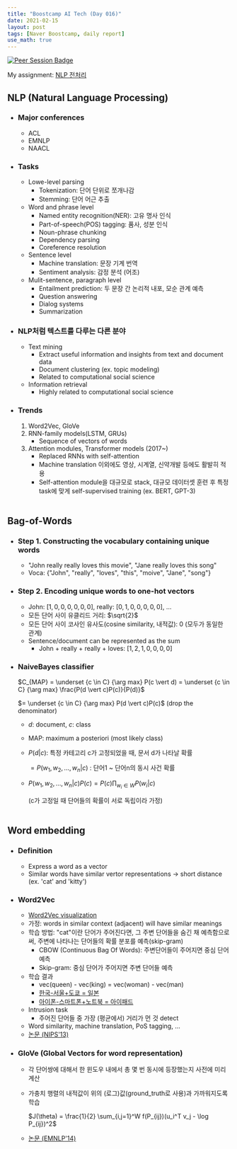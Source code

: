 ```yaml
---
title: "Boostcamp AI Tech (Day 016)"
date: 2021-02-15
layout: post
tags: [Naver Boostcamp, daily report]
use_math: true
---
```


[![Peer Session Badge](https://img.shields.io/badge/Peer%20Session-CC527A?style=flat)](../peer_session/day016.html)

My assignment: [NLP 전처리](https://colab.research.google.com/drive/1AwOc7NAVO8yyRS5GVZ18_Ty85ymcQy5f?usp=sharing)

## NLP (Natural Language Processing)
* ### Major conferences
    * ACL
    * EMNLP
    * NAACL
* ### Tasks
    * Lowe-level parsing
        * Tokenization: 단어 단위로 쪼개나감
        * Stemming: 단어 어근 추출
    * Word and phrase level
        * Named entity recognition(NER): 고유 명사 인식
        * Part-of-speech(POS) tagging: 품사, 성분 인식
        * Noun-phrase chunking
        * Dependency parsing
        * Coreference resolution
    * Sentence level
        * Machine translation: 문장 기계 번역
        * Sentiment analysis: 감정 분석 (어조)
    * Mulit-sentence, paragraph level
        * Entailment prediction: 두 문장 간 논리적 내포, 모순 관계 예측
        * Question answering
        * Dialog systems
        * Summarization
* ### NLP처럼 텍스트를 다루는 다른 분야
    * Text mining
        * Extract useful information and insights from text and document data
        * Document clustering (ex. topic modeling)
        * Related to computational social science
    * Information retrieval
        * Highly related to computational social science
* ### Trends
    1. Word2Vec, GloVe
    2. RNN-family models(LSTM, GRUs)
        * Sequence of vectors of words
    3. Attention modules, Transformer models (2017~)
        * Replaced RNNs with self-attention
        * Machine translation 이외에도 영상, 시계열, 신약개발 등에도 활발히 적용
        * Self-attention module을 대규모로 stack, 대규모 데이터셋 훈련 후 특정 task에 맞게 self-supervised training (ex. BERT, GPT-3)
<br><br>

## Bag-of-Words
* ### Step 1. Constructing the vocabulary containing unique words
    * "John really really loves this movie", "Jane really loves this song"
    * Voca: {"John", "really", "loves", "this", "moive", "Jane", "song"}
* ### Step 2. Encoding unique words to one-hot vectors
    * John: $[1,0,0,0,0,0,0]$, really: $[0,1,0,0,0,0,0]$, ...
    * 모든 단어 사이 유클리드 거리: $\sqrt{2}$
    * 모든 단어 사이 코사인 유사도(cosine similarity, 내적값): 0 (모두가 동일한 관계)
    * Sentence/document can be represented as the sum
        * John + really + really + loves: $[1,2,1,0,0,0,0]$

* ### NaiveBayes classifier

    $C_{MAP} = \underset {c \in C} {\arg max} P(c \vert d) = \underset {c \in C} {\arg max} \frac{P(d \vert c)P(c)}{P(d)}$

    $= \underset {c \in C} {\arg max} P(d \vert c)P(c)$ (drop the denominator)

    * $d$: document, $c$: class
    * MAP: maximum a posteriori (most likely class)

    * $P(d \vert c)$: 특정 카테고리 c가 고정되었을 때, 문서 d가 나타날 확률

        $= P(w_1, w_2, \dots, w_n \vert c)$ : 단어1 ~ 단어n의 동시 사건 확률 
    * $P(w_1, w_2, \dots, w_n \vert c)P(c) = P(c) \prod_{w_i \in W} P(w_i \vert c)$
    
        (c가 고정일 때 단어들의 확률이 서로 독립이라 가정)
<br><br>

## Word embedding
* ### Definition
    * Express a word as a vector
    * Similar words have similar vertor representations $\rightarrow$ short distance (ex. 'cat' and 'kitty')
* ### Word2Vec
    * [Word2Vec visualization](https://ronxin.github.io/wevi/)
    * 가정: words in similar context (adjacent) will have similar meanings
    * 학습 방법: "cat"이란 단어가 주어진다면, 그 주변 단어들을 숨긴 채 예측함으로써, 주변에 나타나는 단어들의 확률 분포를 예측(skip-gram)
        * CBOW (Continuous Bag Of Words): 주변단어들이 주어지면 중심 단어 예측
        * Skip-gram: 중심 단어가 주어지면 주변 단어들 예측
    * 학습 결과
        * vec(queen) - vec(king) = vec(woman) - vec(man)
        * [한국-서울+도쿄 = 일본](https://word2vec.kr/search/?query=%ED%95%9C%EA%B5%AD-%EC%84%9C%EC%9A%B8%2B%EB%8F%84%EC%BF%84)
        * [아이폰-스마트폰+노트북 = 아이패드](https://word2vec.kr/search/?query=%EC%95%84%EC%9D%B4%ED%8F%B0-%EC%8A%A4%EB%A7%88%ED%8A%B8%ED%8F%B0%2B%EB%85%B8%ED%8A%B8%EB%B6%81)
    * Intrusion task
        * 주어진 단어들 중 가장 (평균에서) 거리가 먼 것 detect
    * Word similarity, machine translation, PoS tagging, ...
    * [논문 (NIPS'13)](https://arxiv.org/abs/1310.4546)
* ### GloVe (Global Vectors for word representation)
    * 각 단어쌍에 대해서 한 윈도우 내에서 총 몇 번 동시에 등장했는지 사전에 미리 계산
    * 가충치 행렬의 내적값이 위의 (로그)값(ground_truth로 사용)과 가까워지도록 학습

        $J(\theta) = \frac{1}{2} \sum_{i,j=1}^W f(P_{ij})(u_i^T v_j - \log P_{ij})^2$

    * [논문 (EMNLP'14)](https://www.aclweb.org/anthology/D14-1162/)
<br><br>